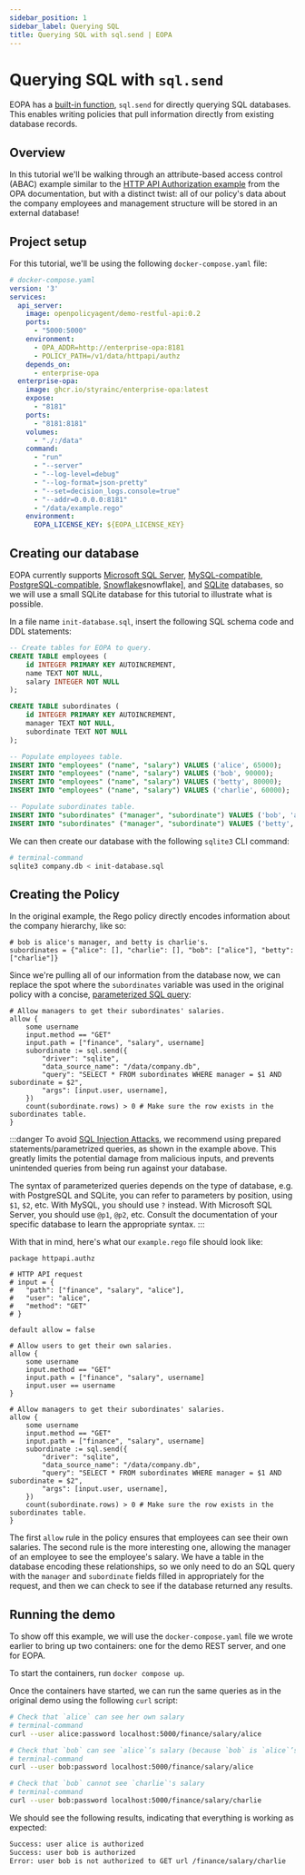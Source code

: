 ```yaml
---
sidebar_position: 1
sidebar_label: Querying SQL
title: Querying SQL with sql.send | EOPA
---
```


# Querying SQL with `sql.send`

EOPA has a [built-in function](/enterprise-opa/reference/built-in-functions/sql), `sql.send` for directly querying SQL databases.
This enables writing policies that pull information directly from existing database records.


## Overview

In this tutorial we'll be walking through an attribute-based access control (ABAC) example similar to the [HTTP API Authorization example][opa-http-authz-example] from the OPA documentation, but with a distinct twist: all of our policy's data about the company employees and management structure will be stored in an external database!


## Project setup

For this tutorial, we'll be using the following `docker-compose.yaml` file:

```yaml
# docker-compose.yaml
version: '3'
services:
  api_server:
    image: openpolicyagent/demo-restful-api:0.2
    ports:
      - "5000:5000"
    environment:
      - OPA_ADDR=http://enterprise-opa:8181
      - POLICY_PATH=/v1/data/httpapi/authz
    depends_on:
      - enterprise-opa
  enterprise-opa:
    image: ghcr.io/styrainc/enterprise-opa:latest
    expose:
      - "8181"
    ports:
      - "8181:8181"
    volumes:
      - "./:/data"
    command:
      - "run"
      - "--server"
      - "--log-level=debug"
      - "--log-format=json-pretty"
      - "--set=decision_logs.console=true"
      - "--addr=0.0.0.0:8181"
      - "/data/example.rego"
    environment:
      EOPA_LICENSE_KEY: ${EOPA_LICENSE_KEY}
```


## Creating our database

EOPA currently supports [Microsoft SQL Server][sqlserver], [MySQL-compatible][mysql], [PostgreSQL-compatible][postgres], [Snowflake][]snowflake], and [SQLite][sqlite] databases, so we will use a small SQLite database for this tutorial to illustrate what is possible.

In a file name `init-database.sql`, insert the following SQL schema code and DDL statements:

```sql
-- Create tables for EOPA to query.
CREATE TABLE employees (
    id INTEGER PRIMARY KEY AUTOINCREMENT,
    name TEXT NOT NULL,
    salary INTEGER NOT NULL
);

CREATE TABLE subordinates (
    id INTEGER PRIMARY KEY AUTOINCREMENT,
    manager TEXT NOT NULL,
    subordinate TEXT NOT NULL
);

-- Populate employees table.
INSERT INTO "employees" ("name", "salary") VALUES ('alice', 65000);
INSERT INTO "employees" ("name", "salary") VALUES ('bob', 90000);
INSERT INTO "employees" ("name", "salary") VALUES ('betty', 80000);
INSERT INTO "employees" ("name", "salary") VALUES ('charlie', 60000);

-- Populate subordinates table.
INSERT INTO "subordinates" ("manager", "subordinate") VALUES ('bob', 'alice');
INSERT INTO "subordinates" ("manager", "subordinate") VALUES ('betty', 'charlie');
```

We can then create our database with the following `sqlite3` CLI command:

```bash
# terminal-command
sqlite3 company.db < init-database.sql
```


## Creating the Policy

In the original example, the Rego policy directly encodes information about the company hierarchy, like so:

```rego
# bob is alice's manager, and betty is charlie's.
subordinates = {"alice": [], "charlie": [], "bob": ["alice"], "betty": ["charlie"]}
```

Since we're pulling all of our information from the database now, we can replace the spot where the `subordinates` variable was used in the original policy with a concise, [parameterized SQL query][prepared-stmt]:

```rego
# Allow managers to get their subordinates' salaries.
allow {
	some username
	input.method == "GET"
	input.path = ["finance", "salary", username]
	subordinate := sql.send({
		"driver": "sqlite",
		"data_source_name": "/data/company.db",
		"query": "SELECT * FROM subordinates WHERE manager = $1 AND subordinate = $2",
		"args": [input.user, username],
	})
	count(subordinate.rows) > 0 # Make sure the row exists in the subordinates table.
}
```

:::danger
To avoid [SQL Injection Attacks][sql-injection], we recommend using prepared statements/parametrized queries, as shown in the example above.
This greatly limits the potential damage from malicious inputs, and prevents unintended queries from being run against your database.

The syntax of parameterized queries depends on the type of database,
e.g.  with PostgreSQL and SQLite, you can refer to parameters by
position, using `$1`, `$2`, etc. With MySQL, you should use `?`
instead. With Microsoft SQL Server, you should use `@p1`, `@p2`,
etc. Consult the documentation of your specific database to learn the
appropriate syntax.
:::

   [sql-injection]: https://en.wikipedia.org/wiki/SQL_injection

With that in mind, here's what our `example.rego` file should look like:

```rego
package httpapi.authz

# HTTP API request
# input = {
#   "path": ["finance", "salary", "alice"],
#   "user": "alice",
#   "method": "GET"
# }

default allow = false

# Allow users to get their own salaries.
allow {
	some username
	input.method == "GET"
	input.path = ["finance", "salary", username]
	input.user == username
}

# Allow managers to get their subordinates' salaries.
allow {
	some username
	input.method == "GET"
	input.path = ["finance", "salary", username]
	subordinate := sql.send({
		"driver": "sqlite",
		"data_source_name": "/data/company.db",
		"query": "SELECT * FROM subordinates WHERE manager = $1 AND subordinate = $2",
		"args": [input.user, username],
	})
	count(subordinate.rows) > 0 # Make sure the row exists in the subordinates table.
}
```

The first `allow` rule in the policy ensures that employees can see their own salaries.
The second rule is the more interesting one, allowing the manager of an employee to see the employee's salary.
We have a table in the database encoding these relationships, so we only need to do an SQL query with the `manager` and `subordinate` fields filled in appropriately for the request, and then we can check to see if the database returned any results.


## Running the demo

To show off this example, we will use the `docker-compose.yaml` file we wrote earlier to bring up two containers: one for the demo REST server, and one for EOPA.

To start the containers, run `docker compose up`.

Once the containers have started, we can run the same queries as in the original demo using the following `curl` script:

```bash
# Check that `alice` can see her own salary
# terminal-command
curl --user alice:password localhost:5000/finance/salary/alice

# Check that `bob` can see `alice`’s salary (because `bob` is `alice`’s manager.)
# terminal-command
curl --user bob:password localhost:5000/finance/salary/alice

# Check that `bob` cannot see `charlie`'s salary
# terminal-command
curl --user bob:password localhost:5000/finance/salary/charlie
```

We should see the following results, indicating that everything is working as expected:

```txt
Success: user alice is authorized
Success: user bob is authorized
Error: user bob is not authorized to GET url /finance/salary/charlie
```

   [opa-http-authz-example]: https://www.openpolicyagent.org/docs/http-api-authorization/
   [mysql]: https://www.mysql.com/
   [postgres]: https://www.postgresql.org/
   [snowflake]: https://www.snowflake.com
   [sqlite]: https://www.sqlite.org/index.html
   [sqlserver]: https://www.microsoft.com/en-us/sql-server
   [sql-injection]: https://en.wikipedia.org/wiki/SQL_injection
   [prepared-stmt]: https://en.wikipedia.org/wiki/Prepared_statement
